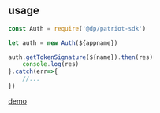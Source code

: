## usage

```javascript
const Auth = require('@dp/patriot-sdk')

let auth = new Auth(${appname})

auth.getTokenSignature(${name}).then(res)
    console.log(res)
}.catch(err=>{
    //...
})
```


[demo](./test/demo.js)